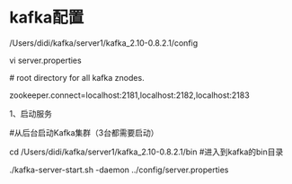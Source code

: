 # kafka配置

/Users/didi/kafka/server1/kafka\_2.10-0.8.2.1/config

vi server.properties

\# root directory for all kafka znodes.

zookeeper.connect=localhost:2181,localhost:2182,localhost:2183

1、启动服务

\#从后台启动Kafka集群（3台都需要启动）

cd /Users/didi/kafka/server1/kafka\_2.10-0.8.2.1/bin \#进入到kafka的bin目录

./kafka-server-start.sh -daemon ../config/server.properties



